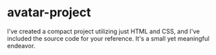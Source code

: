 # avatar-project
I've created a compact project utilizing just HTML and CSS, and I've included the source code for your reference. It's a small yet meaningful endeavor.

